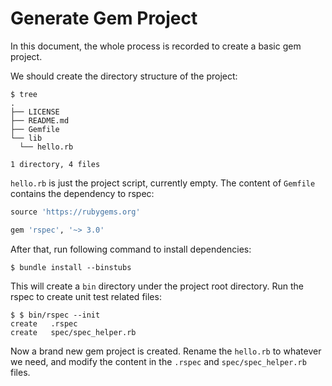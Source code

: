 # Generate Gem Project

In this document, the whole process is recorded to create a basic gem project.

We should create the directory structure of the project:

  ```console
$ tree
.
├── LICENSE
├── README.md
├── Gemfile
└── lib
    └── hello.rb

1 directory, 4 files
  ```

`hello.rb` is just the project script, currently empty. The content of `Gemfile` contains the dependency to rspec:

  ```ruby
source 'https://rubygems.org'

gem 'rspec', '~> 3.0'
  ```

After that, run following command to install dependencies:

  ```console
$ bundle install --binstubs
  ```

This will create a `bin` directory under the project root directory. Run the rspec to create unit test related files:

  ```console
$ $ bin/rspec --init
  create   .rspec
  create   spec/spec_helper.rb
  ```

Now a brand new gem project is created. Rename the `hello.rb` to whatever we need, and modify the content in the `.rspec` and `spec/spec_helper.rb` files.
